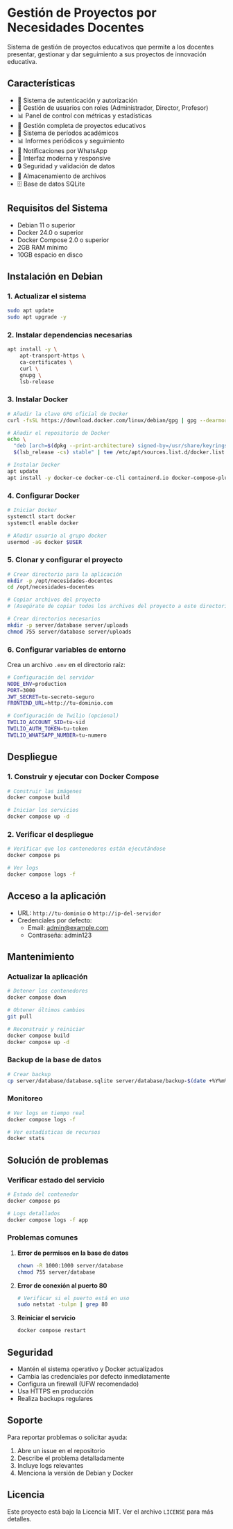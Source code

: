 # Gestión de Proyectos por Necesidades Docentes

Sistema de gestión de proyectos educativos que permite a los docentes presentar, gestionar y dar seguimiento a sus proyectos de innovación educativa.

## Características

- 🔐 Sistema de autenticación y autorización
- 👥 Gestión de usuarios con roles (Administrador, Director, Profesor)
- 📊 Panel de control con métricas y estadísticas
- 📝 Gestión completa de proyectos educativos
- 📅 Sistema de períodos académicos
- 📊 Informes periódicos y seguimiento
- 📱 Notificaciones por WhatsApp
- 🎨 Interfaz moderna y responsive
- 🔒 Seguridad y validación de datos
- 📁 Almacenamiento de archivos
- 🗄️ Base de datos SQLite

## Requisitos del Sistema

- Debian 11 o superior
- Docker 24.0 o superior
- Docker Compose 2.0 o superior
- 2GB RAM mínimo
- 10GB espacio en disco

## Instalación en Debian

### 1. Actualizar el sistema

```bash
sudo apt update
sudo apt upgrade -y
```

### 2. Instalar dependencias necesarias

```bash
apt install -y \
    apt-transport-https \
    ca-certificates \
    curl \
    gnupg \
    lsb-release
```

### 3. Instalar Docker

```bash
# Añadir la clave GPG oficial de Docker
curl -fsSL https://download.docker.com/linux/debian/gpg | gpg --dearmor -o /usr/share/keyrings/docker-archive-keyring.gpg
```

```bash
# Añadir el repositorio de Docker
echo \
  "deb [arch=$(dpkg --print-architecture) signed-by=/usr/share/keyrings/docker-archive-keyring.gpg] https://download.docker.com/linux/debian \
  $(lsb_release -cs) stable" | tee /etc/apt/sources.list.d/docker.list > /dev/null
```

```bash
# Instalar Docker
apt update
apt install -y docker-ce docker-ce-cli containerd.io docker-compose-plugin
```

### 4. Configurar Docker

```bash
# Iniciar Docker
systemctl start docker
systemctl enable docker

# Añadir usuario al grupo docker
usermod -aG docker $USER
```

### 5. Clonar y configurar el proyecto

```bash
# Crear directorio para la aplicación
mkdir -p /opt/necesidades-docentes
cd /opt/necesidades-docentes

# Copiar archivos del proyecto
# (Asegúrate de copiar todos los archivos del proyecto a este directorio)

# Crear directorios necesarios
mkdir -p server/database server/uploads
chmod 755 server/database server/uploads
```

### 6. Configurar variables de entorno

Crea un archivo `.env` en el directorio raíz:

```bash
# Configuración del servidor
NODE_ENV=production
PORT=3000
JWT_SECRET=tu-secreto-seguro
FRONTEND_URL=http://tu-dominio.com

# Configuración de Twilio (opcional)
TWILIO_ACCOUNT_SID=tu-sid
TWILIO_AUTH_TOKEN=tu-token
TWILIO_WHATSAPP_NUMBER=tu-numero
```

## Despliegue

### 1. Construir y ejecutar con Docker Compose

```bash
# Construir las imágenes
docker compose build

# Iniciar los servicios
docker compose up -d
```

### 2. Verificar el despliegue

```bash
# Verificar que los contenedores están ejecutándose
docker compose ps

# Ver logs
docker compose logs -f
```

## Acceso a la aplicación

- URL: `http://tu-dominio` o `http://ip-del-servidor`
- Credenciales por defecto:
  - Email: admin@example.com
  - Contraseña: admin123

## Mantenimiento

### Actualizar la aplicación

```bash
# Detener los contenedores
docker compose down

# Obtener últimos cambios
git pull

# Reconstruir y reiniciar
docker compose build
docker compose up -d
```

### Backup de la base de datos

```bash
# Crear backup
cp server/database/database.sqlite server/database/backup-$(date +%Y%m%d).sqlite
```

### Monitoreo

```bash
# Ver logs en tiempo real
docker compose logs -f

# Ver estadísticas de recursos
docker stats
```

## Solución de problemas

### Verificar estado del servicio

```bash
# Estado del contenedor
docker compose ps

# Logs detallados
docker compose logs -f app
```

### Problemas comunes

1. **Error de permisos en la base de datos**
   ```bash
   chown -R 1000:1000 server/database
   chmod 755 server/database
   ```

2. **Error de conexión al puerto 80**
   ```bash
   # Verificar si el puerto está en uso
   sudo netstat -tulpn | grep 80
   ```

3. **Reiniciar el servicio**
   ```bash
   docker compose restart
   ```

## Seguridad

- Mantén el sistema operativo y Docker actualizados
- Cambia las credenciales por defecto inmediatamente
- Configura un firewall (UFW recomendado)
- Usa HTTPS en producción
- Realiza backups regulares

## Soporte

Para reportar problemas o solicitar ayuda:
1. Abre un issue en el repositorio
2. Describe el problema detalladamente
3. Incluye logs relevantes
4. Menciona la versión de Debian y Docker

## Licencia

Este proyecto está bajo la Licencia MIT. Ver el archivo `LICENSE` para más detalles.
